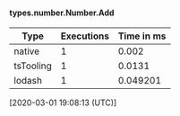 #### types.number.Number.Add

| Type | Executions | Time in ms |
|------|------------|------------|
| native | 1 | 0.002 |
| tsTooling | 1 | 0.0131 |
| lodash | 1 | 0.049201 |

[2020-03-01 19:08:13 (UTC)]
